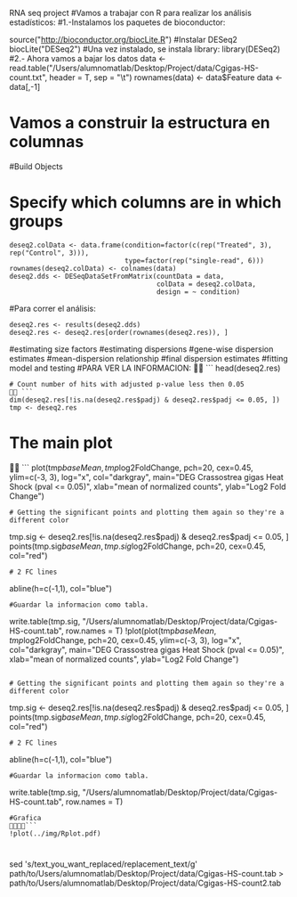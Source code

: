 RNA seq project
#Vamos a trabajar con R para realizar los análisis estadísticos:
#1.-Instalamos los paquetes de bioconductor:

source("http://bioconductor.org/biocLite.R")
#Instalar DESeq2
biocLite("DESeq2")
#Una vez instalado, se instala library:
library(DESeq2)
#2.- Ahora vamos a bajar los datos 
data <- read.table("/Users/alumnomatlab/Desktop/Project/data/Cgigas-HS-count.txt", header = T, sep = "\t")
rownames(data) <- data$Feature
data <- data[,-1]
# Vamos a construir la estructura en columnas 
#Build Objects
# Specify which columns are in which groups
```
deseq2.colData <- data.frame(condition=factor(c(rep("Treated", 3), rep("Control", 3))), 
							 type=factor(rep("single-read", 6)))
rownames(deseq2.colData) <- colnames(data)
deseq2.dds <- DESeqDataSetFromMatrix(countData = data,
									 colData = deseq2.colData, 
									 design = ~ condition)
 ```
#Para correr el análisis:
```deseq2.dds <- DESeq(deseq2.dds)
deseq2.res <- results(deseq2.dds)
deseq2.res <- deseq2.res[order(rownames(deseq2.res)), ] 
 ```
#estimating size factors
#estimating dispersions
#gene-wise dispersion estimates
#mean-dispersion relationship
#final dispersion estimates
#fitting model and testing
#PARA VER LA INFORMACION:
 ```
head(deseq2.res)  
```				 
# Count number of hits with adjusted p-value less then 0.05
 ```
dim(deseq2.res[!is.na(deseq2.res$padj) & deseq2.res$padj <= 0.05, ])
tmp <- deseq2.res
```
# The main plot
 ```
plot(tmp$baseMean, tmp$log2FoldChange, pch=20, cex=0.45, ylim=c(-3, 3), log="x", col="darkgray",
	 main="DEG Crassostrea gigas Heat Shock  (pval <= 0.05)",
	 xlab="mean of normalized counts",
	 ylab="Log2 Fold Change")
```
# Getting the significant points and plotting them again so they're a different color
 ```
 tmp.sig <- deseq2.res[!is.na(deseq2.res$padj) & deseq2.res$padj <= 0.05, ]
points(tmp.sig$baseMean, tmp.sig$log2FoldChange, pch=20, cex=0.45, col="red")
```
# 2 FC lines
 ```
 abline(h=c(-1,1), col="blue")
 ```
#Guardar la informacion como tabla.
 
  ```
  write.table(tmp.sig, "/Users/alumnomatlab/Desktop/Project/data/Cgigas-HS-count.tab", row.names = T)
!plot(plot(tmp$baseMean, tmp$log2FoldChange, pch=20, cex=0.45, ylim=c(-3, 3), log="x", col="darkgray",
	 main="DEG Crassostrea gigas Heat Shock  (pval <= 0.05)",
	 xlab="mean of normalized counts",
	 ylab="Log2 Fold Change")
 ```
 
# Getting the significant points and plotting them again so they're a different color
 
 ```
  tmp.sig <- deseq2.res[!is.na(deseq2.res$padj) & deseq2.res$padj <= 0.05, ]
points(tmp.sig$baseMean, tmp.sig$log2FoldChange, pch=20, cex=0.45, col="red")
```
# 2 FC lines
```
abline(h=c(-1,1), col="blue")
```
#Guardar la informacion como tabla.

```
write.table(tmp.sig, "/Users/alumnomatlab/Desktop/Project/data/Cgigas-HS-count.tab", row.names = T)
```
#Grafica
```
!plot(../img/Rplot.pdf)

```
#
sed 's/text_you_want_replaced/replacement_text/g' path/to/Users/alumnomatlab/Desktop/Project/data/Cgigas-HS-count.tab > path/to/Users/alumnomatlab/Desktop/Project/data/Cgigas-HS-count2.tab